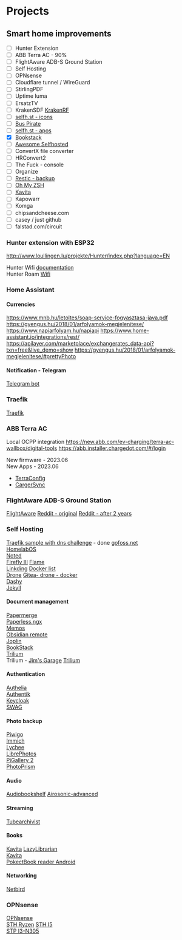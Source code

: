 # Projects

## Smart home improvements

- [ ] Hunter Extension
- [ ] ABB Terra AC - 90%
- [ ] FlightAware ADB-S Ground Station
- [ ] Self Hosting
- [ ] OPNsense
- [ ] Cloudflare tunnel / WireGuard
- [ ] StirlingPDF
- [ ] Uptime Iuma
- [ ] ErsatzTV
- [ ] KrakenSDF [KrakenRF](https://krakenrf.com)
- [ ] [selfh.st - icons](https://selfh.st/icons)
- [ ] [Bus Pirate](https://buspirate.com)
- [ ] [selfh.st - apos](https://selfh.st/apps/?)
- [x] [Bookstack](https://bookstack.com)
- [ ] [Awesome Selfhosted](https://awesome-selfhosted.net)
- [ ] ConvertX file converter
- [ ] HRConvert2
- [ ] The Fuck - console
- [ ] Organize
- [ ] [Restic - backup](https://restic.net)
- [ ] [Oh My ZSH](hptts:/ohmyz.sh)
- [ ] [Kavita](https://kavitareader.com)
- [ ] Kapowarr
- [ ] Komga
- [ ] chipsandcheese.com
- [ ] casey / just github
- [ ] falstad.com/circuit

### Hunter extension with ESP32

<http://www.loullingen.lu/projekte/Hunter/index.php?language=EN>

Hunter Wifi [documentation](https://ecodina.github.io/hunter-wifi/#!index.md)  
Hunter Roam [Wifi](https://github.com/ecodina/hunter-wifi)  

### Home Assistant

#### Currencies

<https://www.mnb.hu/letoltes/soap-service-fogyasztasa-java.pdf>
<https://gyengus.hu/2018/01/arfolyamok-megjelenitese/>
<https://www.napiarfolyam.hu/napiapi>
<https://www.home-assistant.io/integrations/rest/>
<https://apilayer.com/marketplace/exchangerates_data-api?txn=free&live_demo=show>
<https://gyengus.hu/2018/01/arfolyamok-megjelenitese/#prettyPhoto>

#### Notification - Telegram

[Telegram bot](https://advancedweb.hu/the-easiest-way-to-set-up-a-chat-with-your-telegram-bot/)

### Traefik

[Traefik](https://kallan.dev/posts/2020/10/how-to-use-traefik-v2-with-home-assistant/)


### ABB Terra AC
Local OCPP integration
https://new.abb.com/ev-charging/terra-ac-wallbox/digital-tools
https://abb.installer.chargedot.com/#/login

New firmware - 2023.06  
New Apps - 2023.06  
* [TerraConfig](https://guides.e-mobility.abb.com/TerraConfig2MobileApp_EN/#/)  
* [CargerSync](https://guides.e-mobility.abb.com/ChangerSync2MobileApp_EN/#/)  

### FlightAware ADB-S Ground Station
[FlightAware](https://flightaware.com/adsb/piaware/build/)
[Reddit - original](https://www.reddit.com/r/homelab/comments/qzpi9v/latest_iteration_of_my_adsb_feeder_box_based_on/)
[Reddit - after 2 years](https://www.reddit.com/r/homelab/comments/157058z/a_2_year_follow_up_on_my_rpi4_powered_adsb_station/)


### Self Hosting
[Traefik sample with dns challenge](https://github.com/Haxxnet/Compose-Examples/tree/main/examples/traefik) - done
[gofoss.net](https://gofoss.net/cloud-storage/)  
[HomelabOS](https://homelabos.com/docs/)  
[Noted](https://noted.lol/)  
[Firefly III](https://www.firefly-iii.org/)
[Flame](https://github.com/pawelmalak/flame)  
[Linkding](https://github.com/sissbruecker/linkding/)
[Docker list](https://github.com/linuxserver/reverse-proxy-confs)  
[Drone](https://www.drone.io/) [Gitea- drone - docker](https://joshilles.com/server/jekyll/gitea-drone-docker/)    
[Dashy](https://dashy.to/docs/quick-start/)  
[Jekyll](https://jekyllrb.com/philosophy/)  

#### Document management
[Papermerge](https://docs.papermerge.io/index.html)  
[Paperless.ngx](https://github.com/paperless-ngx/paperless-ngx)  
[Memos](https://github.com/usememos/memos?source=noted.lol)  
[Obsidian remote](https://github.com/sytone/obsidian-remote)  
[Joplin](https://joplinapp.org/desktop/)  
[BookStack](https://www.bookstackapp.com/)  
[Trilium](https://github.com/zadam/trilium)  
Trilium - [Jim's Garage](https://www.youtube.com/@Jims-Garage) [Trilium](https://www.youtube.com/watch?v=H9l3JnPMtrg)  

#### Authentication
[Authelia](https://www.authelia.com/)  
[Authentik](https://goauthentik.io/)  
[Keycloak](https://www.keycloak.org/)  
[SWAG](https://github.com/linuxserver/docker-swag)  

#### Photo backup
[Piwigo](https://piwigo.org/)  
[Immich](https://immich.app/)  
[Lychee](https://lychee.electerious.com/)  
[LibrePhotos](https://github.com/LibrePhotos/librephotos)  
[PiGallery 2](http://bpatrik.github.io/pigallery2/)  
[PhotoPrism](https://www.photoprism.app/features)  

#### Audio
[Audiobookshelf](https://www.audiobookshelf.org/)
[Airosonic-advanced](https://github.com/linuxserver/docker-airsonic-advanced)  

#### Streaming
[Tubearchivist](https://github.com/tubearchivist/tubearchivist) 

#### Books
[Kavita](https://www.kavitareader.com/#download)
[LazyLibrarian](https://lazylibrarian.gitlab.io/)  
[Kavita](https://wiki.kavitareader.com/en)  
[PokectBook reader Android](https://play.google.com/store/apps/details?id=com.obreey.reader&hl=hu&gl=US)  

#### Networking
[Netbird](https://netbird.io/pricing)  

### OPNsense
[OPNsense](https://opnsense.org/)  
[STH Ryzen](https://www.servethehome.com/amd-ryzen-4x-2-5gbe-intel-i226-firewall-router-for-pfsense-opnsense-proxmox-and-windows/)
[STH I5](https://www.servethehome.com/fanless-king-intel-core-i5-6x-2-5gbe-system-review-by-cwwk/4/)  
[STP I3-N305](https://www.servethehome.com/almost-a-decade-in-the-making-our-fanless-intel-i3-n305-2-5gbe-firewall-review/4/)  
